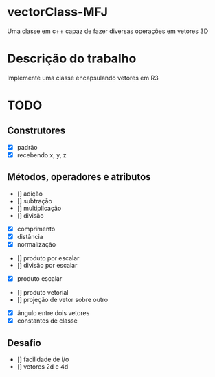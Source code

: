 # vectorClass-MFJ
Uma classe em c++ capaz de fazer diversas operações em vetores 3D

# Descrição do trabalho
Implemente uma classe encapsulando vetores em R3

# TODO
## Construtores
- [x] padrão
- [x] recebendo x, y, z

## Métodos, operadores e atributos
- [] adição
- [] subtração
- [] multiplicação
- [] divisão
- [x] comprimento
- [x] distância
- [x] normalização
- [] produto por escalar
- [] divisão por escalar
- [x] produto escalar
- [] produto vetorial
- [] projeção de vetor sobre outro
- [x] ângulo entre dois vetores
- [x] constantes de classe

## Desafio

- [] facilidade de i/o
- [] vetores 2d e 4d
